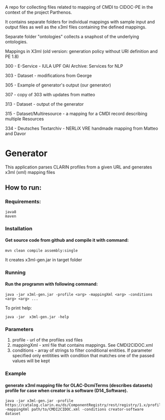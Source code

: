 
A repo for collecting files related to mapping of CMDI to CIDOC-PE in the context of the project Parthenos.

It contains separate folders for individual mappings
with sample input and output files as well as the x3ml files containing the defined mappings.

Separate folder "ontologies" collects a snaphost of the underlying ontologies.

Mappings in X3ml (old version: generation policy without URI definition and PE 1.8)

300 - E-Service - IULA UPF OAI Archive: Services for NLP

303 - Dataset - modifications from George

305 - Example of generator's output (our generator)

307 - copy of 303 with updates from matteo

313 - Dataset - output of the generator

315 - Dataset/Multiresource - a mapping for a CMDI record describing multiple Resources

334 - Deutsches Textarchiv - NERLiX VRE handmade mapping from Matteo and Davor

# Generator
This application parses CLARIN profiles from a given URL and generates x3ml (xml) mapping files

## How to run:

### Requirements:
	java8
	maven

### Installation
#### Get source code from github and compile it with command:

	mvn clean compile assembly:single
	
It creates x3ml-gen.jar in target folder
	

### Running

#### Run the programm with following command:

	java -jar x3ml-gen.jar -profile <arg> -mappingXml <arg> -conditions <arg> <arg> ...
	
To print help:

	java -jar  x3ml-gen.jar -help
	
### Parameters

1. profile    - url of the profiles xsd files
2. mappingXml - xml file that contains mappings. See CMDI2CIDOC.xml
3. conditions - array of strings to filter conditional enitities. If parameter specified only entitities with condition that matches one of the passed values will be kept

### Example	

#### generate x3ml mapping file for OLAC-DcmiTerms (describes datasets) profile for case when creator is a software (D14_Software).


	java -jar x3ml-gen.jar -profile https://catalog.clarin.eu/ds/ComponentRegistry/rest/registry/1.x/profiles/clarin.eu:cr1:p_1288172614026/xsd -mappingXml path/to/CMDI2CIDOC.xml -conditions creator-software dataset
	
	
